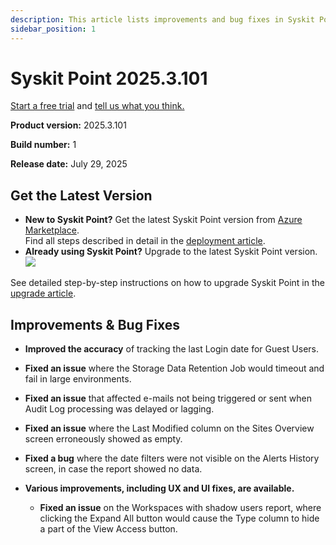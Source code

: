 ```yaml
---
description: This article lists improvements and bug fixes in Syskit Point version 2025.3.101
sidebar_position: 1
---
```


# Syskit Point 2025.3.101

[Start a free trial](https://www.syskit.com/products/point/free-trial/) and [tell us what you think.](https://www.syskit.com/company/contact-us/)

**Product version:** 2025.3.101

**Build number:** 1

**Release date:** July 29, 2025

## Get the Latest Version

* **New to Syskit Point?** Get the latest Syskit Point version from [Azure Marketplace](https://azuremarketplace.microsoft.com/en-us/marketplace/apps/syskitltd.syskit\_point).\
 Find all steps described in detail in the [deployment article](../../../set-up-point-enterprise/deployment/deploy-syskit-point.md).
* **Already using Syskit Point?** Upgrade to the latest Syskit Point version.\
 [![](https://aka.ms/deploytoazurebutton)](https://portal.azure.com/#create/Microsoft.Template/uri/https%3A%2F%2Fsyskitassetsstorage.blob.core.windows.net%2Fpoint%2FARMTemplates%2Fv2025-3-101%2FPointUpdateTemplate.json)

See detailed step-by-step instructions on how to upgrade Syskit Point in the [upgrade article](../../../set-up-point-enterprise/deployment/upgrade-syskit-point.md).

## Improvements & Bug Fixes

* **Improved the accuracy** of tracking the last Login date for Guest Users. 

* **Fixed an issue** where the Storage Data Retention Job would timeout and fail in large environments.

* **Fixed an issue** that affected e-mails not being triggered or sent when Audit Log processing was delayed or lagging. 

* **Fixed an issue** where the Last Modified column on the Sites Overview screen erroneously showed as empty. 

* **Fixed a bug** where the date filters were not visible on the Alerts History screen, in case the report showed no data.

* **Various improvements, including UX and UI fixes, are available.**
    * **Fixed an issue** on the Workspaces with shadow users report, where clicking the Expand All button would cause the Type column to hide a part of the View Access button. 
